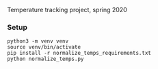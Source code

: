 Temperature tracking project, spring 2020

### Setup
```
python3 -m venv venv
source venv/bin/activate
pip install -r normalize_temps_requirements.txt
python normalize_temps.py
```
